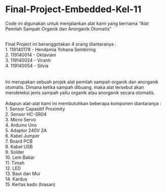 # Final-Project-Embedded-Kel-11
Code ini digunakan untuk menjalankan alat kami yang bernama "Alat Pemilah Sampah Organik dan Anorganik Otomatis"

<br>
Final Project ini beranggotakan 4 orang diantaranya : <br>
1. 119140178 - Hendamia Yohana Sembiring <br>
2. 119140014 - Oktaviani <br> 
3. 119140024 - Viranti <br>
4. 119140054 - Silvia <br>
<br><br>
Ini merupakan sebuah projek alat pemilah sampah organik dan anorganik otomatis. Dimana ketika sampah dibuang, maka alat tersebut akan mendeteksi jenis sampah yaitu organik atau anorganik secara otomatis. 
<br><br>
Adapun alat-alat kami ini membutuhkan beberapa komponen diantaranya : <br>
1. Sensor Capasitif Proximity <br>
2. Sensor HC-SR04 <br>
3. Micro Servo <br>
4. Arduino Uno <br>
5. Adaptor 240V 2A<br>
6. Kabel Jumper <br>
7. Board PCB<br>
8. Kabel USB <br>
9. Solder <br>
10. Lem Bakar <br>
11. Timah <br>
12. LED <br>
13. Baut dan Mur <br>
14. Kardus <br>
15. Kertas kado (hiasan)
